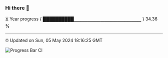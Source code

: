### Hi there 👋

⏳ Year progress { ██████████▁▁▁▁▁▁▁▁▁▁▁▁▁▁▁▁▁▁▁▁ } 34.36 %

---

⏰ Updated on Sun, 05 May 2024 18:16:25 GMT

![Progress Bar CI](https://github.com/liununu/liununu/workflows/Progress%20Bar%20CI/badge.svg)
